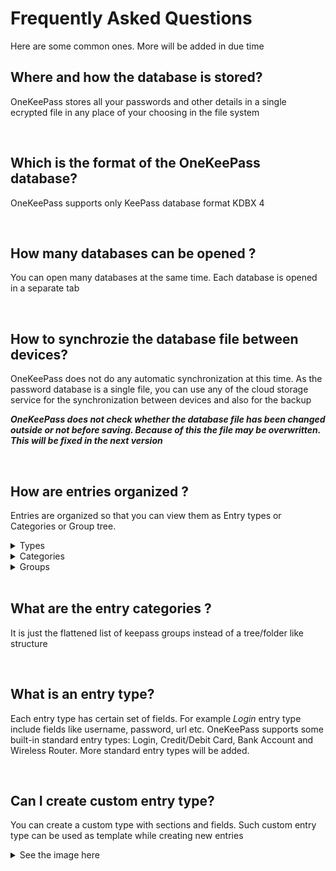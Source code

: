 # Frequently Asked Questions

Here are some common ones. More will be added in due time

## Where and how the database is stored?
OneKeePass stores all your passwords and other details in a single ecrypted file in any place of your choosing in the file system 

<br>

## Which is the format of the OneKeePass database?
OneKeePass supports only KeePass database format KDBX 4

<br>

## How many databases can be opened ?
You can open many databases at the same time. Each database is opened in a separate tab

<br>

## How to synchrozie the database file between devices?
OneKeePass does not do any automatic synchronization at this time. As the password database is a single file, you can 
use any of the cloud storage service for the synchronization between devices and also for the backup

***OneKeePass does not check whether the database file has been changed outside or not before saving. Because of this the file may be overwritten. This will be fixed in the next version***  

<br>

## How are entries organized ?
Entries are organized so that you can view them as  Entry types or Categories or Group tree. 

<details>
<summary>Types</summary>
<h1 align="center">
  <img src="../screenshots/Entry-Cat-Types.jpg" alt=""  />
  <br>
</h1>
</details>

<details>
<summary>Categories</summary>
<h1 align="center">
  <img src="../screenshots/Entry-Cat-Categories.jpg" alt=""  />
  <br>
</h1>
</details>

<details>
<summary>Groups</summary>
<h1 align="center">
  <img src="../screenshots/Entry-Cat-Groups.jpg" alt=""  />
  <br>
</h1>
</details>

<br>

## What are the entry categories ?
It is just the flattened list of keepass groups instead of a tree/folder like structure

<br>

## What is an entry type?
Each entry type has certain set of fields. For example *Login* entry type include fields like username, password, url etc.
OneKeePass supports some built-in standard entry types: Login, Credit/Debit Card, Bank Account and Wireless Router.
More standard entry types will be added. 

<br>

## Can I create custom entry type?
You can create a custom type with sections and fields. Such custom entry type can be used as template while creating new entries

<details>
<summary>See the image here</summary>
<h1 align="center">
  <img src="../screenshots/New-Custom-Entry-Type.jpg" alt=""  />
  <br>
</h1>

</details>







